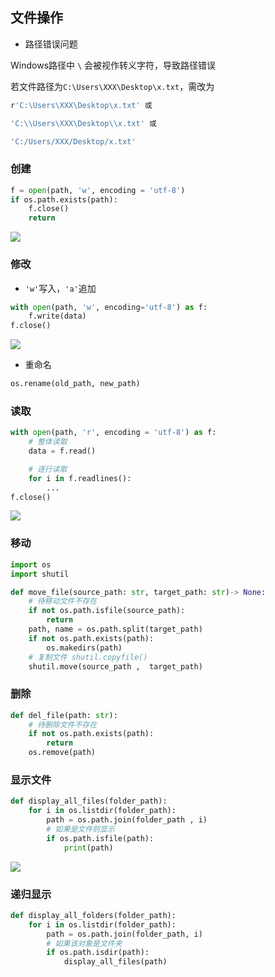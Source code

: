<!--
 * @Description: 
 * @Version: 1.0
 * @Author: DaLao
 * @Email: dalao_li@163.com
 * @Date: 2021-09-24 20:37:24
 * @LastEditors: DaLao
 * @LastEditTime: 2022-01-15 19:42:55
-->

## 文件操作

- 路径错误问题

Windows路径中 `\` 会被视作转义字符，导致路径错误

若文件路径为`C:\Users\XXX\Desktop\x.txt`，需改为

```sh
r'C:\Users\XXX\Desktop\x.txt' 或

'C:\\Users\XXX\Desktop\\x.txt' 或

'C:/Users/XXX/Desktop/x.txt'
```

### 创建

```py
f = open(path, 'w', encoding = 'utf-8')
if os.path.exists(path):
    f.close()
    return
```

![](https://cdn.hurra.ltd/img/20211225130907.png)

### 修改

- `'w'`写入，`'a'`追加

```py
with open(path, 'w', encoding='utf-8') as f:
    f.write(data)
f.close()   
```

![](https://cdn.hurra.ltd/img/20211225132548.png)

- 重命名
  
```py
os.rename(old_path, new_path)
```

### 读取

```py
with open(path, 'r', encoding = 'utf-8') as f:
    # 整体读取
    data = f.read()

    # 逐行读取
    for i in f.readlines():
        ...
f.close()   
```

![](https://cdn.hurra.ltd/img/20211225142026.png)


### 移动

```py
import os
import shutil

def move_file(source_path: str, target_path: str)-> None:
    # 待移动文件不存在
    if not os.path.isfile(source_path):
        return
    path, name = os.path.split(target_path)
    if not os.path.exists(path):
        os.makedirs(path)
    # 复制文件 shutil.copyfile() 
    shutil.move(source_path ,  target_path)
```

### 删除

```py
def del_file(path: str):
    # 待删除文件不存在
    if not os.path.exists(path):
        return
    os.remove(path)
```

### 显示文件

```py
def display_all_files(folder_path):
    for i in os.listdir(folder_path):
        path = os.path.join(folder_path , i)
        # 如果是文件则显示
        if os.path.isfile(path):
            print(path)
```

![](https://cdn.hurra.ltd/img/20211225150924.png)

### 递归显示

```py
def display_all_folders(folder_path):
    for i in os.listdir(folder_path):
        path = os.path.join(folder_path, i)
        # 如果该对象是文件夹
        if os.path.isdir(path):
            display_all_files(path)
```



